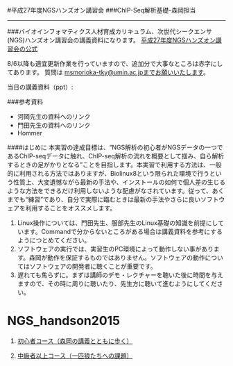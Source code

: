 #平成27年度NGSハンズオン講習会
###ChIP-Seq解析基礎-森岡担当
***
###バイオインフォマティクス人材育成カリキュラム、次世代シークエンサ(NGS)ハンズオン講習会の講義資料になります。
[平成27年度NGSハンズオン講習会の公式](http://biosciencedbc.jp/human/human-resources/workshop/h27)

8/6以降も適宜更新作業を行っていますので、追加分で大事なところは赤字にしてあります。
質問は msmorioka-tky@umin.ac.jpまでお願いいたします。

当日の講義資料（ppt）: 

###参考資料
- 河岡先生の資料へのリンク
- 門田先生の資料へのリンク
- Hommer

####はじめに
本実習の達成目標は、“NGS解析の初心者がNGSデータの一つであるChIP-seqデータに触れ、ChIP-seq解析の流れを概要として掴み、自ら解析するときの足がかりとなる”ことを目指します。本実習で利用する方法は、一般的に利用される方法ではありますが、Biolinux8という限られた環境で行うという性質上、大変遺憾ながら最新の手法や、インストールの如何で個人差の生じるような方法をできるだけ利用しないような配慮がなされています。従って、あくまでも“練習”であり、自分で実際に臨むときは最新の手法やさらに良いソフトウェアを利用することをオススメします。

1. Linux操作については、門田先生、服部先生のLinux基礎の知識を前提にしています。Commandで分からないところがある場合は講義資料を参考にするようにつとめてください。
2. ソフトウェアの実行では、実習生のPC環境によって動作しない事があります。森岡が動作を保証するものではありません。ソフトウェアの動作についてはソフトウェアの開発者に聴くことが重要です。
3. 遅れても焦らずに。まずは講師のデモ・レクチャーを聴いた後に時間を与えますので、その時に周りに聴いたり、先生方に聴いて進むようにしてください。


# NGS_handson2015
1. [初心者コース（森岡の講義とともに歩く）](https://github.com/suimye/NGS_handson2015/wiki)


2. [中級者以上コース（一匹狼たちへの課題）](https://github.com/suimye/NGS_handson2015/wiki/ChIP-seq解析中級問題編)



 




